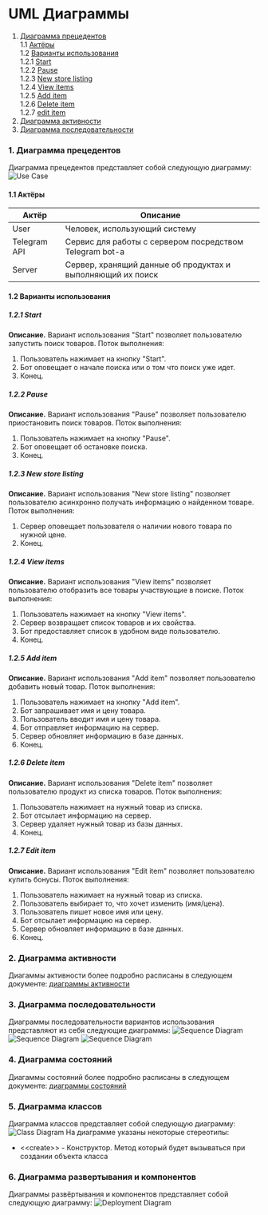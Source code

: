 # UML Диаграммы
1. [Диаграмма прецедентов](#1)<br>
1.1 [Актёры](#1.1)<br>
1.2 [Варианты использования](#1.2)<br>
1.2.1 [Start](#1.2.1)<br>
1.2.2 [Pause](#1.2.2)<br>
1.2.3 [New store listing](#1.2.3)<br>
1.2.4 [View items](#1.2.4)<br>
1.2.5 [Add item](#1.2.5)<br>
1.2.6 [Delete item](#1.2.6)<br>
1.2.7 [edit item](#1.2.7)<br>
2. [Диаграмма активности](#2)
3. [Диаграмма последовательности](#3)

### 1. Диаграмма прецедентов<a name="1"></a>
Диаграмма прецедентов представляет собой следующую диаграмму: 
![Use Case](https://github.com/Exqzore/Scraper-Bot/blob/master/documentation/umlDiagrams/UseCase/UseCase.png)
#### 1.1 Актёры<a name="1.1"></a>
Актёр | Описание
--- | ---
User|Человек, использующий систему
Telegram API|Сервис для работы с сервером посредством Telegram bot-а
Server|Сервер, хранящий данные об продуктах и выполняющий их поиск

#### 1.2 Варианты использования<a name="1.2"></a>
##### 1.2.1 Start<a name="1.2.1"></a>
**Описание.** Вариант использования "Start" позволяет пользователю запустить поиск товаров.
Поток выполнения:
1. Пользователь нажимает на кнопку "Start".
2. Бот оповещает о начале поиска или о том что поиск уже идет.
3. Конец.
##### 1.2.2 Pause<a name="1.2.2"></a>
**Описание.** Вариант использования "Pause" позволяет пользователю приостановить поиск товаров.
Поток выполнения:
1. Пользователь нажимает на кнопку "Pause".
2. Бот оповещает об остановке поиска.
3. Конец.
##### 1.2.3 New store listing<a name="1.2.3"></a>
**Описание.** Вариант использования "New store listing" позволяет пользователю асинхронно получать информацию о найденном товаре.
Поток выполнения:
1. Сервер оповещает пользователя о наличии нового товара по нужной цене.
2. Конец.
##### 1.2.4 View items<a name="1.2.4"></a>
**Описание.** Вариант использования "View items" позволяет пользователю отобразить все товары участвующие в поиске.
Поток выполнения:
1. Пользователь нажимает на кнопку "View items".
2. Сервер возвращает список товаров и их свойства.
3. Бот предоставляет список в удобном виде пользователю.
4. Конец.
##### 1.2.5 Add item<a name="1.2.5"></a>
**Описание.** Вариант использования "Add item" позволяет пользователю добавить новый товар.
Поток выполнения:
1. Пользователь нажимает на кнопку "Add item".
2. Бот запрашивает имя и цену товара.
3. Пользователь вводит имя и цену товара.
4. Бот отправляет информацию на сервер.
5. Сервер обновляет информацию в базе данных.
6. Конец.
##### 1.2.6 Delete item<a name="1.2.6"></a>
**Описание.** Вариант использования "Delete item" позволяет пользователю продукт из списка товаров.
Поток выполнения:
1. Пользователь нажимает на нужный товар из списка.
2. Бот отсылает информацию на сервер.
3. Сервер удаляет нужный товар из базы данных.
4. Конец.
##### 1.2.7 Edit item<a name="1.2.7"></a>
**Описание.** Вариант использования "Edit item" позволяет пользователю купить бонусы.
Поток выполнения:
1. Пользователь нажимает на нужный товар из списка.
2. Пользователь выбирает то, что хочет изменить (имя/цена).
3. Пользователь пишет новое имя или цену.
4. Бот отсылает информацию на сервер.
5. Сервер обновляет информацию в базе данных.
6. Конец.

### 2. Диаграмма активности<a name="2"></a>
Диагаммы активности более подробно расписаны в следующем документе: [диаграммы активности](https://github.com/Exqzore/Scraper-Bot/blob/master/documentation/umlDiagrams/Activity/README.md)

### 3. Диаграмма последовательности<a name="3"></a>
Диаграммы последовательности вариантов использования представляют из себя следующие диаграммы:
![Sequence Diagram](https://github.com/Exqzore/Scraper-Bot/blob/master/documentation/umlDiagrams/Sequence/AddItem.png)
![Sequence Diagram](https://github.com/Exqzore/Scraper-Bot/blob/master/documentation/umlDiagrams/Sequence/DeleteItem.png)
![Sequence Diagram](https://github.com/Exqzore/Scraper-Bot/blob/master/documentation/umlDiagrams/Sequence/ViewItems.png)

### 4. Диаграмма состояний<a name="4"></a>
Диагаммы состояний более подробно расписаны в следующем документе: [диаграммы состояний](https://github.com/steppbol/B-Player/blob/master/documentation/uml-diagrams/State/README.md)

### 5. Диаграмма классов<a name="5"></a>
Диаграмма классов представляет собой следующую диаграмму: 
![Class Diagram](https://raw.githubusercontent.com/steppbol/B-Player/master/documentation/uml-diagrams/Class/ClassDiagram.png)
На диаграмме указаны некоторые стереотипы:
* \<\<create\>\> - Конструктор. Метод который будет вызываться при создании объекта класса

### 6. Диаграмма развертывания и компонентов<a name="6"></a>
Диаграммы развёртывания и компонентов представляет собой следующую диаграмму: 
![Deployment Diagram](https://raw.githubusercontent.com/steppbol/B-Player/master/documentation/uml-diagrams/Deployment%20Component/Deployment.png)

